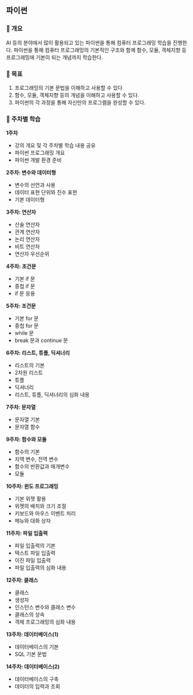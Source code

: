 파이썬
---
### 📍 개요
AI 등의 분야에서 많이 활용되고 있는 파이썬을 통해 컴퓨터 프로그래밍 학습을 진행한다. 파이썬을 통해 컴퓨터 프로그래밍의 기본적인 구조와 함께 함수, 모듈, 객체지향 등 프로그래밍에 기본이 되는 개념까지 학습한다.
### 📍 목표
1. 프로그래밍의 기본 문법을 이해하고 사용할 수 있다
2. 함수, 모듈, 객체지향 등의 개념을 이해하고 사용할 수 있다.
3. 파이썬의 각 과정을 통해 자신만의 프로그램을 완성할 수 있다.

### 📍 주차별 학습
**1주차**
- 강의 개요 및 각 주차별 학습 내용 공유
- 파이썬 프로그래밍 개요
- 파이썬 개발 환경 준비

**2주차: 변수와 데이터형**
- 변수의 선언과 사용
- 데이터 표현 단위와 진수 표현
- 기본 데이터형

**3주차: 연산자**
- 산술 연산자
- 관계 연산자
- 논리 연산자
- 비트 연산자
- 연산자 우선순위

**4주차: 조건문**
- 기본 if 문
- 중첩 if 문
- if 문 응용

**5주차: 조건문**
- 기본 for 문
- 중첩 for 문
- while 문
- break 문과 continue 문

**6주차: 리스트, 튜플, 딕셔너리**
- 리스트의 기본
- 2차원 리스트
- 튜플
- 딕셔너리
- 리스트, 튜플, 딕셔너리의 심화 내용

**7주차: 문자열**
- 문자열 기본
- 문자열 함수

**9주차: 함수와 모듈**
- 함수의 기본
- 지역 변수, 전역 변수
- 함수의 반환값과 매개변수
- 모듈

**10주차: 윈도 프로그래밍**
- 기본 위젯 활용
- 위젯의 배치와 크기 조절
- 키보드와 마우스 이벤트 처리
- 메뉴와 대화 상자

**11주차: 파일 입출력**
- 파일 입출력의 기본
- 텍스트 파일 입출력
- 이진 파일 입출력
- 파일 입출력의 심화 내용

**12주차: 클래스**
- 클래스
- 생성자
- 인스턴스 변수와 클래스 변수
- 클래스의 상속
- 객체 프로그래밍의 심화 내용

**13주차: 데이터베이스(1)**
- 데이터베이스의 기본
- SQL 기본 문법

**14주차: 데이터베이스(2)**
- 데이터베이스의 구축
- 데이터의 입력과 조회
